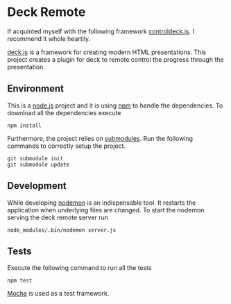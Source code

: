 Deck Remote
===========

If acquinted myself with the following framework [controldeck.js][7].
I recommend it whole heartily.

[deck.js][1] is a framework for creating modern HTML
presentations. This project creates a plugin for deck to remote
control the progress through the presentation.

Environment
-----------

This is a [node.js][2] project and it is using [npm][3] to handle the
dependencies. To download all the dependencies execute

    npm install

Furthermore, the project relies on [submodules][6]. Run the following
commands to correctly setup the project.

    git submodule init
    git submodule update

Development
-----------

While developing [nodemon][5] is an indispensable tool. It restarts
the application when underlying files are changed. To start the
nodemon serving the deck remote server run

    node_modules/.bin/nodemon server.js

Tests
-----

Execute the following command to run all the tests

    npm test

[Mocha][4] is used as a test framework.


[1]: http://imakewebthings.com/deck.js/ "Homepage for deck.js"
[2]: http://nodejs.org/ "Homepage for node.js"
[3]: https://npmjs.org/ "Homepage for npm"
[4]: http://mochajs.org/ "Homepage for Mocha"
[5]: https://github.com/remy/nodemon "nodemon on GitHub"
[6]: http://git-scm.com/book/en/Git-Tools-Submodules "Submodule documentation for git"
[7]: http://dfcb.github.com/controldeck.js/ "Controldeck.js homepage"
